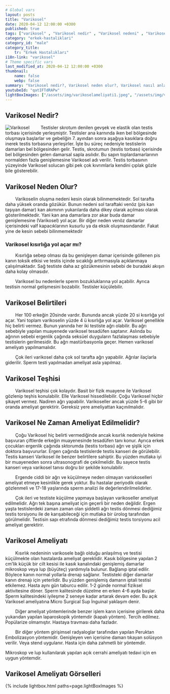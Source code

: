```yaml
---
# Global vars
layout: posts
title: "Varikosel"
date: 2020-04-12 12:00:00 +0300
published: true
tags: ["varikosel" , "Varikosel nedir" , "Varikosel nedeni" , "Varikosel nasıl olur" , "varikosel nasıl görünür" , "varikosel oluşumu", "Varikosel teşhis" , "varikosel belirti" , "Varikosel ameliyatı ne zaman" , "Varikosel ameliyatı nedir" , "Varikosel ameliyatı nasıl yapılır" , "Varikosel tedavi" , "varikosel çözümü" , "varikosel ameliyatı" , "varikosel kısırlığı" , "sperm sayısı tedavi" , "sperm sayısı arttırma" ]
category: "erkek-hastaliklari"
category_id: "male"
category_title:
    tr: "Erkek Hastalıkları"
i18n-link: "varikosel"
# Theme specific vars
last_modified_at: 2020-04-12 12:00:00 +0300
thumbnail:
    name: false
    webp: false
summary: "Varikosel nedir?, Varikosel neden olur?, Varikosel nasıl anlaşılır?, Varikosel teşhisi? , Varikosel ne zaman ameliyat edilmeli? , Varikosel ameliyatı nedir?,  Varikosel ameliyatı nasıl yapılır?, Varikosel tedavisi?"
youtubeId: "qatIFTdRAPw"
lightBoxImages: ["/assets/img/varikoselameliyati1.jpeg", "/assets/img/varikoselameliyati2.jpeg"]
---
```


## Varikosel Nedir?

![Varikosel](/assets/img/varikosel.jpeg)
&nbsp;&nbsp;&nbsp;&nbsp;&nbsp;&nbsp;&nbsp;&nbsp;Testisler skrotum denilen gevşek ve elastik olan testis torbası içerisinde yerleşmiştir. Testisler ana karnında iken bel bölgesinde oluşmaya başlarlar ve gebeliğin 7. ayından sonra aşağıya kasıklara doğru inerek testis torbasına yerleşirler. İşte bu süreç nedeniyle testislerin damarları bel bölgesinden gelir. Testis, skrotumun (testis torbası) içerisinde bel bölgesinden gelen damarsal sapla asılıdır. Bu sapın toplardamarlarının normalden fazla genişlemesine Varikosel adı verilir. Testis torbasının yüzeyinde Varikosel solucan gibi pek çok kıvrımlarla kendini çıplak gözle bile gösterebilir.

## Varikosel Neden Olur?

&nbsp;&nbsp;&nbsp;&nbsp;&nbsp;&nbsp;&nbsp;&nbsp;Varikoselin oluşma nedeni kesin olarak bilinmemektedir. Sol tarafta daha yüksek oranda gözükür. Bunun nedeni sol taraftaki venöz (pis kan taşıyan damar) kan akımının yukarılarda daha dikey olarak açılması olarak gösterilmektedir. Yani kan ana damarlara zor akar buda damar genişlemesine (Varikosel) yol açar. Bir diğer neden venöz damarlar içerisindeki valf kapacıklarının kusurlu ya da eksik oluşmasındandır. Fakat yine de kesin sebebi bilinmemektedir

### Varikosel kısırlığa yol açar mı?

&nbsp;&nbsp;&nbsp;&nbsp;&nbsp;&nbsp;&nbsp;&nbsp;Kısırlığa sebep olması da bu genişleyen damar içerisinde göllenen pis kanın toksik etkisi ve testis içinde sıcaklığı arttırmasıyla açıklanmaya çalışılmaktadır. Sağ testiste daha az gözükmesinin sebebi de buradaki akışın daha kolay olmasıdır.

&nbsp;&nbsp;&nbsp;&nbsp;&nbsp;&nbsp;&nbsp;&nbsp;Varikosel bu nedenlerle sperm bozukluklarına yol açabilir. Ayrıca testisin normal gelişmesini bozabilir. Testisler küçülebilir.

## Varikosel Belirtileri

&nbsp;&nbsp;&nbsp;&nbsp;&nbsp;&nbsp;&nbsp;&nbsp;Her 100 erkeğin 20sinde vardır. Bununda ancak yüzde 20 si kısırlığa yol açar. Yani toplam varikoselin yüzde 4 ü kısırlığa yol açar. Varikosel genellikle hiç belirti vermez. Bunun yanında her iki testiste ağrı olabilir. Bu ağrı sebebiyle yapılan muayenede varikosel tesadüfen saptanır. Aslında bu ağrının sebebi ergenlik çağında seksüel duyguların fazlalaşması sebebiyle testislerin gerilmesidir. Bu ağrı mastürbasyonla geçer. Hemen varikosel ameliyatı yapılmamalıdır.

&nbsp;&nbsp;&nbsp;&nbsp;&nbsp;&nbsp;&nbsp;&nbsp;Çok ileri varikosel daha çok sol tarafta ağrı yapabilir. Ağrılar ilaçlarla giderilir. Sperm testi yapılmadan ameliyat asla yapılmaz.

## Varikosel Teşhisi

&nbsp;&nbsp;&nbsp;&nbsp;&nbsp;&nbsp;&nbsp;&nbsp;Varikosel teşhisi çok kolaydır. Basit bir fizik muayene ile Varikosel gözlenip teşhis konulabilir. Elle Varikosel hissedilebilir. Çoğu Varikosel hiçbir şikayet vermez. Nadiren ağrı yapabilir. Varikoseller ancak yüzde 5-6 gibi bir oranda ameliyat gerektirir. Gereksiz yere ameliyattan kaçınılmalıdır.

## Varikosel Ne Zaman Ameliyat Edilmelidir?

&nbsp;&nbsp;&nbsp;&nbsp;&nbsp;&nbsp;&nbsp;&nbsp;Çoğu Varikosel hiç belirti vermediğinde ancak kısırlık nedeniyle hekime başvuran çiftlerde erkeğin muayenesinde tesadüfen tanı konur. Ayrıca erkek çocukları ergenlik çağında sktorumda (testis torbası) ağrı ve şişlik için doktora başvururlar. Ergen çağında testislerde testis kanseri de görülebilir. Testis kanseri Varikosel ile benzer belirtilere sahiptir. Bu yüzden mutlaka iyi bir muayeneden sonra ultrasonografi de çekilmelidir. Bu sayece testis kanseri veya varikosel tanısı doğru bir şekilde konulabilir.

&nbsp;&nbsp;&nbsp;&nbsp;&nbsp;&nbsp;&nbsp;&nbsp;Ergende ciddi bir ağrı ve küçülmeye neden olmayan variskoselleri ameliyat etmeye kesinlikle gerek yoktur. Bu hastalar periyodik olarak gözlenmeli ve 17-18 yaşlarında sperm analizi ile değerlendirilmelidirler.

&nbsp;&nbsp;&nbsp;&nbsp;&nbsp;&nbsp;&nbsp;&nbsp;Çok ileri ve testiste küçülme yapmaya başlayan varikoseller ameliyat edilmelidir. Ağrı tek başına ameliyat için geçerli bir neden değildir. Ergen yaşta testislerdeki zaman zaman olan şiddetli ağrı testis dönmesi dediğimiz testis torsiyonu ile de karışabileceği için mutlaka bir ürolog tarafından görülmelidir. Testisin sapı etrafında dönmesi dediğimiz testis torsiyonu acil ameliyat gerektirir.

## Varikosel Ameliyatı

&nbsp;&nbsp;&nbsp;&nbsp;&nbsp;&nbsp;&nbsp;&nbsp;Kısırlık nedeninin varikosele bağlı olduğu anlaşılmış ve testisi küçülmekte olan hastalarda ameliyat gereklidir. Kasık bölgesine yapılan 2 cm’lik küçük bir cilt kesisi ile kasık kanalındaki genişlemiş damarlar mikroskop veya lup (büyüteç) yardımıyla bulunur. Bağlanıp iptal edilir. Böylece kanın normal yollarla drenajı sağlanır. Testisteki diğer damarlar kanın drenajı için yeterlidir. Bu yüzden genişlemiş damarın iptali testisi etkilemez. Hasta aynı gün taburcu edilir. 1-2 günde normal fiziksel aktivitesine döner. Sperm kalitesinde düzelme en erken 4-6 ayda başlar. Sperm kalitesindeki iyileşme 2 seneye kadar artarak devam eder. Bu açık Varikosel ameliyatına Micro Surgical Sup İnguinal yaklaşım denir.

​&nbsp;&nbsp;&nbsp;&nbsp;&nbsp;&nbsp;&nbsp;&nbsp;Diğer ameliyat yöntemlerinde benzer işlem karın içerisine girilerek daha yukarıdan yapılan laparoskopik yöntemdir (kapalı yöntem). Tercih edilmez. Popülarize olmamıştır. Hastaya travması daha fazladır.

​&nbsp;&nbsp;&nbsp;&nbsp;&nbsp;&nbsp;&nbsp;&nbsp;Bir diğer yöntem girişimsel radyaloglar tarafından yapılan Peruktan Embolizasyon yöntemidir. Genişleyen ven içerisine damarı tıkayan solüsyon verilir. Veya stend uygulanır. Hasta için daha zahmetli bir yöntemdir.

Mikroskop ve lup kullanılarak yapılan açık cerrahi ameliyatı tedavi için en uygun yöntemdir.

## Varikosel Ameliyatı Görselleri
{% include lightbox.html paths=page.lightBoxImages %}
